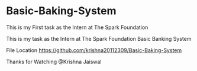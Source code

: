 # Basic-Baking-System
This is my First task as the  Intern at The Spark Foundation 

This is my task as the Intern at The Spark Foundation 
Basic Banking System 

File Location 
https://github.com/krishna20112309/Basic-Baking-System

Thanks for Watching
@Krishna Jaiswal
